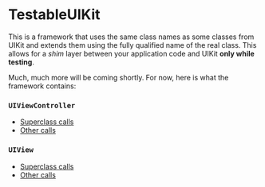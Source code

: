 TestableUIKit
=============

This is a framework that uses the same class names as some classes from UIKit and extends them using the fully qualified name of the real class.  This allows for a *shim* layer between your application code and UIKit **only while testing**.

Much, much more will be coming shortly.  For now, here is what the framework contains:

### `UIViewController`
 - [Superclass calls](UIViewControllerSuperCalls.md)
 - [Other calls](UIViewControllerCalls.md)

### `UIView`
 - [Superclass calls](UIViewSuperCalls.md)
 - [Other calls](UIViewCalls.md)
